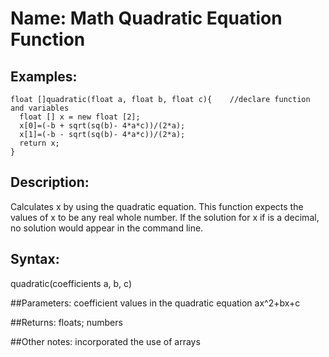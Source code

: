 # Name: Math Quadratic Equation Function

## Examples:
```
float []quadratic(float a, float b, float c){    //declare function and variables
  float [] x = new float [2];
  x[0]=(-b + sqrt(sq(b)- 4*a*c))/(2*a);      
  x[1]=(-b - sqrt(sq(b)- 4*a*c))/(2*a);
  return x;
}
```

## Description:
Calculates x by using the quadratic equation. This function expects the values of x to be any real whole number. If the solution for x if is a decimal, no solution would appear in the command line.

## Syntax:
quadratic(coefficients a, b, c)

##Parameters: 
coefficient values in the quadratic equation ax^2+bx+c

##Returns:
floats; numbers

##Other notes:
incorporated the use of arrays
